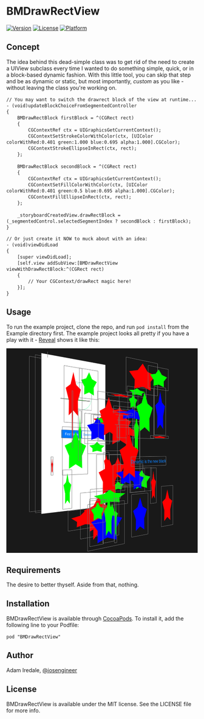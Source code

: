 # BMDrawRectView

[![Version](https://img.shields.io/cocoapods/v/BMDrawRectView.svg?style=flat)](http://cocoadocs.org/docsets/BMDrawRectView)
[![License](https://img.shields.io/cocoapods/l/BMDrawRectView.svg?style=flat)](http://cocoadocs.org/docsets/BMDrawRectView)
[![Platform](https://img.shields.io/cocoapods/p/BMDrawRectView.svg?style=flat)](http://cocoadocs.org/docsets/BMDrawRectView)

## Concept

The idea behind this dead-simple class was to get rid of the need to create a UIView subclass every time I wanted to do something simple, quick, or in a block-based dynamic fashion. With this little tool, you can skip that step and be as dynamic or static, but most importantly, *custom* as you like - without leaving the class you're working on.

```
// You may want to switch the drawrect block of the view at runtime...
- (void)updateBlockChoiceFromSegmentedController
{
    BMDrawRectBlock firstBlock = ^(CGRect rect)
    {
        CGContextRef ctx = UIGraphicsGetCurrentContext();
        CGContextSetStrokeColorWithColor(ctx, [UIColor colorWithRed:0.401 green:1.000 blue:0.695 alpha:1.000].CGColor);
        CGContextStrokeEllipseInRect(ctx, rect);
    };

    BMDrawRectBlock secondBlock = ^(CGRect rect)
    {
        CGContextRef ctx = UIGraphicsGetCurrentContext();
        CGContextSetFillColorWithColor(ctx, [UIColor colorWithRed:0.401 green:0.5 blue:0.695 alpha:1.000].CGColor);
        CGContextFillEllipseInRect(ctx, rect);
    };

    _storyboardCreatedView.drawRectBlock = (_segmentedControl.selectedSegmentIndex ? secondBlock : firstBlock);
}
```

```
// Or just create it NOW to muck about with an idea:
- (void)viewDidLoad
{
    [super viewDidLoad];
    [self.view addSubView:[BMDrawRectView viewWithDrawRectBlock:^(CGRect rect)
    {
        // Your CGContext/drawRect magic here!
    }];
}
```

## Usage

To run the example project, clone the repo, and run `pod install` from the Example directory first. The example project
looks all pretty if you have a play with it - [Reveal](revealapp.com) shows it like this:

![Reveal Snapshot of Example App](./Stars.png)

## Requirements

The desire to better thyself. Aside from that, nothing.

## Installation

BMDrawRectView is available through [CocoaPods](http://cocoapods.org). To install
it, add the following line to your Podfile:

    pod "BMDrawRectView"

## Author

Adam Iredale, [@iosengineer](https://twitter.com/iosengineer)

## License

BMDrawRectView is available under the MIT license. See the LICENSE file for more info.

